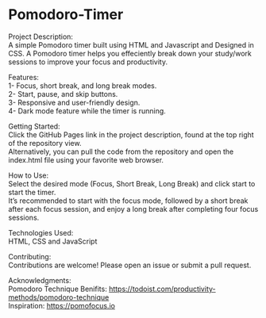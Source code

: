 # Pomodoro-Timer

Project Description:  
A simple Pomodoro timer built using HTML and Javascript and Designed in CSS. A Pomodoro timer helps you effeciently break down your study/work sessions to improve your focus and productivity. 

Features:  
1- Focus, short break, and long break modes.  
2- Start, pause, and skip buttons.  
3- Responsive and user-friendly design.  
4- Dark mode feature while the timer is running.  

Getting Started:  
Click the GitHub Pages link in the project description, found at the top right of the repository view.  
Alternatively, you can pull the code from the repository and open the index.html file using your favorite web browser.

How to Use:  
Select the desired mode (Focus, Short Break, Long Break) and click start to start the timer.  
It’s recommended to start with the focus mode, followed by a short break after each focus session, and enjoy a long break after completing four focus sessions.

Technologies Used:  
HTML, CSS and JavaScript

Contributing:  
Contributions are welcome! Please open an issue or submit a pull request.

Acknowledgments:  
Pomodoro Technique Benifits: https://todoist.com/productivity-methods/pomodoro-technique  
Inspiration: https://pomofocus.io
